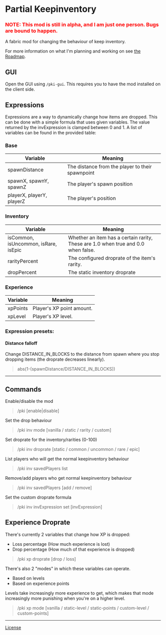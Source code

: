 # Partial Keepinventory
### <span style="color:red">NOTE: This mod is still in alpha, and I am just one person. Bugs are bound to happen.</span>
A fabric mod for changing the behaviour of keep inventory.

For more information on what I'm planning and working on see [the Roadmap](https://github.com/atiedebee/Partial-Keepinventory/wiki/Roadmap).

 
## GUI
Open the GUI using ``/pki-gui``. This requires you to have the mod installed on the client side.

## Expressions
Expressions are a way to dynamically change how items are dropped. This can be done with a simple formula that uses given variables. The value returned by the invExpression is clamped between 0 and 1.
 A list of variables can be found in the provided table:

### Base

| Variable                             | Meaning                                                                           |
|--------------------------------------|-----------------------------------------------------------------------------------|
| spawnDistance                        | The distance from the player to their spawnpoint                                  |
| spawnX, spawnY, spawnZ               | The player's spawn position                                                       |
| playerX, playerY, playerZ            | The player's position                                                             |

### Inventory

| Variable                             | Meaning                                                                           |
|--------------------------------------|-----------------------------------------------------------------------------------|
| isCommon, isUncommon, isRare, isEpic | Whether an item has a certain rarity, These are 1.0 when true and 0.0 when false. |
| rarityPercent                        | The configured droprate of the item's rarity.                                     |
| dropPercent                          | The static inventory droprate                                                     |

### Experience

| Variable    | Meaning                   |
|-------------|---------------------------|
| xpPoints    | Player's XP point amount. |
| xpLevel     | Player's XP level.        |


### Expression presets:

#### Distance falloff
Change DISTANCE_IN_BLOCKS to the distance from spawn where you stop dropping items (the droprate decreases linearly).
> abs(1-(spawnDistance/DISTANCE_IN_BLOCKS))

---

## Commands

Enable/disable the mod
> /pki [enable|disable]

Set the drop behaviour
> /pki inv mode [vanilla / static / rarity / custom]

Set droprate for the inventory/rarities (0-100)
> /pki inv droprate [static / common / uncommon / rare / epic] <percentage>

List players who will get the normal keepinventory behaviour
> /pki inv savedPlayers list

Remove/add players who get normal keepinventory behaviour
> /pki inv savedPlayers [add / remove] <name>

Set the custom droprate formula
> /pki inv invExpression set [invExpression]

## Experience Droprate
There's currently 2 variables that change how XP is dropped:
- Loss percentage (How much experience is lost) 
- Drop percentage (How much of that experience is dropped)

> /pki xp droprate [drop / loss] <percentage>

There's also 2 "modes" in which these variables can operate.
- Based on levels
- Based on experience points

Levels take increasingly more experience to get, which makes that mode increasingly more punishing when you're on a higher level.
> /pki xp mode [vanilla / static-level / static-points / custom-level / custom-points]


---
[License](https://github.com/atiedebee/partial-keepinventory/blob/master/LICENSE)
